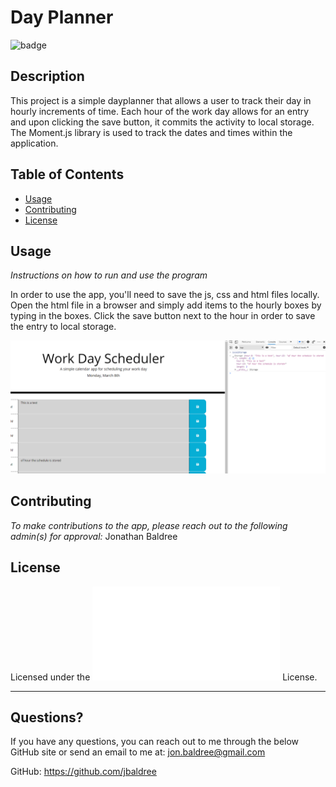 # Day Planner

![badge](https://img.shields.io/badge/license-Boost-brightgreen)<br>

## Description 

This project is a simple dayplanner that allows a user to track their day in hourly increments of time. Each hour of the work day allows for an entry and upon clicking the save button, it commits the activity to local storage. The Moment.js library is used to track the dates and times within the application.

## Table of Contents

* [Usage](#usage)
* [Contributing](#contributing)
* [License](#license)
    
## Usage 
    
*Instructions on how to run and use the program*
    
In order to use the app, you'll need to save the js, css and html files locally. Open the html file in a browser and simply add items to the hourly boxes by typing in the boxes. Click the save button next to the hour in order to save the entry to local storage.

![image](assets/screenshot.png)

    
## Contributing
    
*To make contributions to the app, please reach out to the following admin(s) for approval:*
Jonathan Baldree

## License
    
Licensed under the ![Boost](assets/licenses/Boost.txt) License.

---
    
## Questions?
    
If you have any questions, you can reach out to me through the below GitHub site or send an email to me at: jon.baldree@gmail.com
   
GitHub: https://github.com/jbaldree
